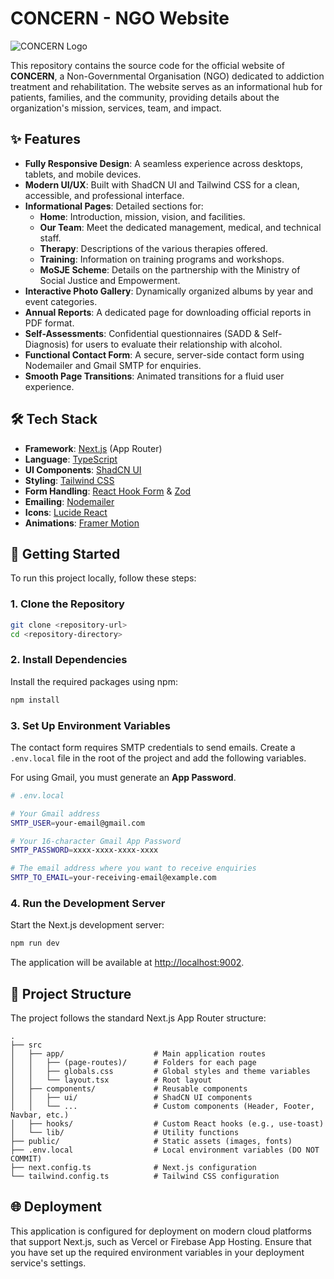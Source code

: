 
# CONCERN - NGO Website

![CONCERN Logo](https://cijik.com/uploads/rehabs/1273.jpg)

This repository contains the source code for the official website of **CONCERN**, a Non-Governmental Organisation (NGO) dedicated to addiction treatment and rehabilitation. The website serves as an informational hub for patients, families, and the community, providing details about the organization's mission, services, team, and impact.

## ✨ Features

- **Fully Responsive Design**: A seamless experience across desktops, tablets, and mobile devices.
- **Modern UI/UX**: Built with ShadCN UI and Tailwind CSS for a clean, accessible, and professional interface.
- **Informational Pages**: Detailed sections for:
  - **Home**: Introduction, mission, vision, and facilities.
  - **Our Team**: Meet the dedicated management, medical, and technical staff.
  - **Therapy**: Descriptions of the various therapies offered.
  - **Training**: Information on training programs and workshops.
  - **MoSJE Scheme**: Details on the partnership with the Ministry of Social Justice and Empowerment.
- **Interactive Photo Gallery**: Dynamically organized albums by year and event categories.
- **Annual Reports**: A dedicated page for downloading official reports in PDF format.
- **Self-Assessments**: Confidential questionnaires (SADD & Self-Diagnosis) for users to evaluate their relationship with alcohol.
- **Functional Contact Form**: A secure, server-side contact form using Nodemailer and Gmail SMTP for enquiries.
- **Smooth Page Transitions**: Animated transitions for a fluid user experience.

## 🛠️ Tech Stack

- **Framework**: [Next.js](https://nextjs.org/) (App Router)
- **Language**: [TypeScript](https://www.typescriptlang.org/)
- **UI Components**: [ShadCN UI](https://ui.shadcn.com/)
- **Styling**: [Tailwind CSS](https://tailwindcss.com/)
- **Form Handling**: [React Hook Form](https://react-hook-form.com/) & [Zod](https://zod.dev/)
- **Emailing**: [Nodemailer](https://nodemailer.com/)
- **Icons**: [Lucide React](https://lucide.dev/)
- **Animations**: [Framer Motion](https://www.framer.com/motion/)

## 🚀 Getting Started

To run this project locally, follow these steps:

### 1. Clone the Repository

```bash
git clone <repository-url>
cd <repository-directory>
```

### 2. Install Dependencies

Install the required packages using npm:

```bash
npm install
```

### 3. Set Up Environment Variables

The contact form requires SMTP credentials to send emails. Create a `.env.local` file in the root of the project and add the following variables.

For using Gmail, you must generate an **App Password**.

```bash
# .env.local

# Your Gmail address
SMTP_USER=your-email@gmail.com

# Your 16-character Gmail App Password
SMTP_PASSWORD=xxxx-xxxx-xxxx-xxxx

# The email address where you want to receive enquiries
SMTP_TO_EMAIL=your-receiving-email@example.com
```

### 4. Run the Development Server

Start the Next.js development server:

```bash
npm run dev
```

The application will be available at [http://localhost:9002](http://localhost:9002).

## 📂 Project Structure

The project follows the standard Next.js App Router structure:

```
.
├── src
│   ├── app/                    # Main application routes
│   │   ├── (page-routes)/      # Folders for each page
│   │   ├── globals.css         # Global styles and theme variables
│   │   └── layout.tsx          # Root layout
│   ├── components/             # Reusable components
│   │   ├── ui/                 # ShadCN UI components
│   │   └── ...                 # Custom components (Header, Footer, Navbar, etc.)
│   ├── hooks/                  # Custom React hooks (e.g., use-toast)
│   └── lib/                    # Utility functions
├── public/                     # Static assets (images, fonts)
├── .env.local                  # Local environment variables (DO NOT COMMIT)
├── next.config.ts              # Next.js configuration
└── tailwind.config.ts          # Tailwind CSS configuration
```

## 🌐 Deployment

This application is configured for deployment on modern cloud platforms that support Next.js, such as Vercel or Firebase App Hosting. Ensure that you have set up the required environment variables in your deployment service's settings.
